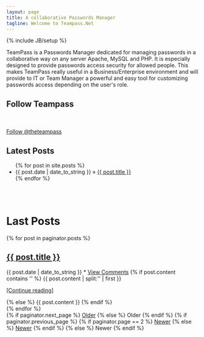 ```yaml
---
layout: page
title: A collaborative Passwords Manager
tagline: Welcome to Teampass.Net
---
```

{% include JB/setup %}


<div class="post">
	TeamPass is a Passwords Manager dedicated for managing passwords in a collaborative way on any server Apache, MySQL and PHP. It is especially designed to 
provide passwords access security for allowed people. This makes TeamPass really useful in a Business/Enterprise environment and will provide to IT or Team Manager a 
powerful and easy tool for customizing passwords access depending on the user's role.
<br />
</div>

## Follow Teampass
<div class="posts">
        <!-- FACEBOOK -->
        <div id="fb-root"></div>
        <script>(function(d, s, id) {
                var js, fjs = d.getElementsByTagName(s)[0];
                if (d.getElementById(id)) return;
                js = d.createElement(s); js.id = id;
                js.src = "//connect.facebook.net/fr_FR/all.js#xfbml=1&appId=244629032269611";
                fjs.parentNode.insertBefore(js, fjs);
        }(document, 'script', 'facebook-jssdk'));</script>
        <div class="fb-like-box" data-href="http://www.facebook.com/pages/TeamPass-Passwords-for-Teams/163627833721400" data-width="600" data-show-faces="true"
data-header="false" data-stream="false" data-show-border="false"></div>
        <br /><br />
        <!-- TWITTER -->
        <a href="https://twitter.com/TheTeamPass" class="twitter-follow-button" data-show-count="true" data-lang="en" data-size="large">Follow @theteampass</a>
        <script>!function(d,s,id){var js,fjs=d.getElementsByTagName(s)[0];if(!d.getElementById(id)){js=d.createElement(s);js.id=id;js.src="//platform.twitter.com/widgets.js";fjs.parentNode.insertBefore(js,fjs);}}(document,"script","twitter-wjs");</script>
	<br />
</div>

## Latest Posts

<ul class="posts">
  {% for post in site.posts %}
    <li><span>{{ post.date | date_to_string }}</span> &raquo; <a href="{{ BASE_PATH }}{{ post.url }}">{{ post.title }}</a></li>
  {% endfor %}
</ul>



<div class="posts">
<br /><br />
</div>


<div class="posts">
	<h1 class="post-title">
		Last Posts
	</h1>
  {% for post in paginator.posts %}
  <div class="post">
    <h2 class="post-title">
      <a href="{{ site.baseurl }}{{ post.url }}">
        {{ post.title }}
      </a>
    </h2>
    <span class="post-date">
			{{ post.date | date_to_string }} *
			<a href="{{ site.baseurl }}{{ post.url }}#disqus_thread" data-disqus-identifier="{{ post.path | split:'/' | last | cgi_escape }}">View 
Comments</a>
		</span>
		{% if post.content contains '<span class="linkmore"></span>' %}
			{{ post.content | split:'<span class="linkmore"></span>' | first }}
			<p><a href="{{ site.baseurl }}{{ post.url }}">[Continue reading]</a></p>
		{% else %}
				{{ post.content }}
		{% endif %}
		
  </div>
  {% endfor %}
	
</div>
<div class="pagination">
  {% if paginator.next_page %}
    <a class="pagination-item older" href="{{ site.baseurl }}/page{{paginator.next_page}}">Older</a>
  {% else %}
    <span class="pagination-item older">Older</span>
  {% endif %}
  {% if paginator.previous_page %}
    {% if paginator.page == 2 %}
      <a class="pagination-item newer" href="{{ site.baseurl }}/">Newer</a>
    {% else %}
      <a class="pagination-item newer" href="{{ site.baseurl }}/page{{paginator.previous_page}}">Newer</a>
    {% endif %}
  {% else %}
    <span class="pagination-item newer">Newer</span>
  {% endif %}
</div>
